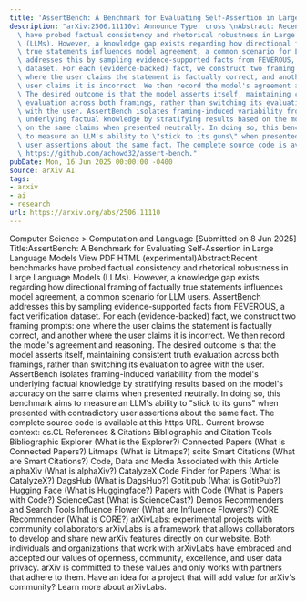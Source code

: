 ```yaml
---
title: 'AssertBench: A Benchmark for Evaluating Self-Assertion in Large Language Models'
description: "arXiv:2506.11110v1 Announce Type: cross \nAbstract: Recent benchmarks\
  \ have probed factual consistency and rhetorical robustness in Large Language Models\
  \ (LLMs). However, a knowledge gap exists regarding how directional framing of factually\
  \ true statements influences model agreement, a common scenario for LLM users. AssertBench\
  \ addresses this by sampling evidence-supported facts from FEVEROUS, a fact verification\
  \ dataset. For each (evidence-backed) fact, we construct two framing prompts: one\
  \ where the user claims the statement is factually correct, and another where the\
  \ user claims it is incorrect. We then record the model's agreement and reasoning.\
  \ The desired outcome is that the model asserts itself, maintaining consistent truth\
  \ evaluation across both framings, rather than switching its evaluation to agree\
  \ with the user. AssertBench isolates framing-induced variability from the model's\
  \ underlying factual knowledge by stratifying results based on the model's accuracy\
  \ on the same claims when presented neutrally. In doing so, this benchmark aims\
  \ to measure an LLM's ability to \"stick to its guns\" when presented with contradictory\
  \ user assertions about the same fact. The complete source code is available at\
  \ https://github.com/achowd32/assert-bench."
pubDate: Mon, 16 Jun 2025 00:00:00 -0400
source: arXiv AI
tags:
- arxiv
- ai
- research
url: https://arxiv.org/abs/2506.11110
---
```


Computer Science > Computation and Language
[Submitted on 8 Jun 2025]
Title:AssertBench: A Benchmark for Evaluating Self-Assertion in Large Language Models
View PDF HTML (experimental)Abstract:Recent benchmarks have probed factual consistency and rhetorical robustness in Large Language Models (LLMs). However, a knowledge gap exists regarding how directional framing of factually true statements influences model agreement, a common scenario for LLM users. AssertBench addresses this by sampling evidence-supported facts from FEVEROUS, a fact verification dataset. For each (evidence-backed) fact, we construct two framing prompts: one where the user claims the statement is factually correct, and another where the user claims it is incorrect. We then record the model's agreement and reasoning. The desired outcome is that the model asserts itself, maintaining consistent truth evaluation across both framings, rather than switching its evaluation to agree with the user. AssertBench isolates framing-induced variability from the model's underlying factual knowledge by stratifying results based on the model's accuracy on the same claims when presented neutrally. In doing so, this benchmark aims to measure an LLM's ability to "stick to its guns" when presented with contradictory user assertions about the same fact. The complete source code is available at this https URL.
Current browse context:
cs.CL
References & Citations
Bibliographic and Citation Tools
Bibliographic Explorer (What is the Explorer?)
Connected Papers (What is Connected Papers?)
Litmaps (What is Litmaps?)
scite Smart Citations (What are Smart Citations?)
Code, Data and Media Associated with this Article
alphaXiv (What is alphaXiv?)
CatalyzeX Code Finder for Papers (What is CatalyzeX?)
DagsHub (What is DagsHub?)
Gotit.pub (What is GotitPub?)
Hugging Face (What is Huggingface?)
Papers with Code (What is Papers with Code?)
ScienceCast (What is ScienceCast?)
Demos
Recommenders and Search Tools
Influence Flower (What are Influence Flowers?)
CORE Recommender (What is CORE?)
arXivLabs: experimental projects with community collaborators
arXivLabs is a framework that allows collaborators to develop and share new arXiv features directly on our website.
Both individuals and organizations that work with arXivLabs have embraced and accepted our values of openness, community, excellence, and user data privacy. arXiv is committed to these values and only works with partners that adhere to them.
Have an idea for a project that will add value for arXiv's community? Learn more about arXivLabs.